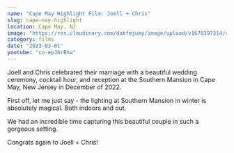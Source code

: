```yaml
---
name: "Cape May Highlight Film: Joell + Chris"
slug: cape-may-highlight
location: Cape May, NJ
image: "https://res.cloudinary.com/dakfmjumy/image/upload/v1678397314/content/portfolio/previewImage/joell-chris_e5lrje.webp"
category: films
date: '2023-03-01'
youtube: "co-epJ6rBhw"
---
```


Joell and Chris celebrated their marriage with a beautiful wedding ceremony, cocktail hour, and reception at the Southern Mansion in Cape May, New Jersey in December of 2022. 

First off, let me just say - the lighting at Southern Mansion in winter is absolutely magical. Both indoors and out. 

We had an incredible time capturing this beautiful couple in such a gorgeous setting.

Congrats again to Joell + Chris!

